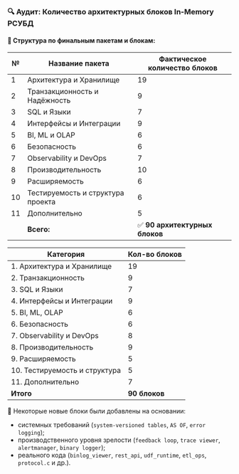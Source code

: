 ### 🔍 Аудит: Количество архитектурных блоков In-Memory РСУБД

#### 📁 Структура по финальным пакетам и блокам:

| №  | Название пакета                   | Фактическое количество блоков        |
| -- | --------------------------------- | ------------------------------------ |
| 1  | Архитектура и Хранилище           | 19                                   |
| 2  | Транзакционность и Надёжность     | 9                                    |
| 3  | SQL и Языки                       | 7                                    |
| 4  | Интерфейсы и Интеграции           | 9                                    |
| 5  | BI, ML и OLAP                     | 6                                    |
| 6  | Безопасность                      | 6                                    |
| 7  | Observability и DevOps            | 7                                    |
| 8  | Производительность                | 10                                   |
| 9  | Расширяемость                     | 6                                    |
| 10 | Тестируемость и структура проекта | 6                                    |
| 11 | Дополнительно                     | 5                                    |
|    |    **Всего:**                     | ✅ **90 архитектурных блоков**      |



| Категория                     | Кол-во блоков |
| ----------------------------- | ------------- |
| 1. Архитектура и Хранилище    | 19            |
| 2. Транзакционность           | 9             |
| 3. SQL и Языки                | 7             |
| 4. Интерфейсы и Интеграции    | 9             |
| 5. BI, ML, OLAP               | 6             |
| 6. Безопасность               | 6             |
| 7. Observability и DevOps     | 8             |
| 8. Производительность         | 9             |
| 9. Расширяемость              | 5             |
| 10. Тестируемость и структура | 5             |
| 11. Дополнительно             | 7             |
| **Итого**                     | **90 блоков** |

📌 Некоторые новые блоки были добавлены на основании:

* системных требований (`system-versioned tables`, `AS OF`, `error logging`);
* производственного уровня зрелости (`feedback loop`, `trace viewer`, `alertmanager`, `binary logger`);
* реального кода (`binlog_viewer`, `rest_api`, `udf_runtime`, `etl_ops`, `protocol.c` и др.).
